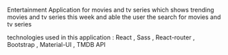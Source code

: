 Entertainment Application for movies and tv series which shows trending movies and tv series this week and able the user the search for movies and tv series

technologies used in this application : React , Sass , React-router , Bootstrap , Material-UI ,  TMDB API


